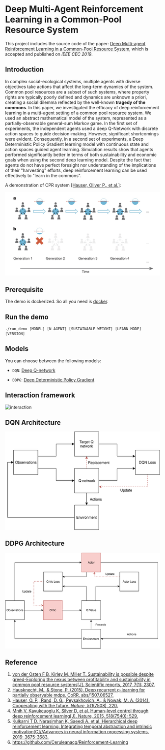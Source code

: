 # Deep Multi-Agent Reinforcement Learning in a Common-Pool Resource System

This project includes the source code of the paper: [Deep Multi-agent Reinforcement Learning in a Common-Pool Resource System](https://ieeexplore.ieee.org/abstract/document/8790001/), which is accepted and published on *IEEE CEC 2019*.

## Introduction

In complex social-ecological systems, multiple agents with diverse objectives take actions that affect the long-term dynamics of the system. Common pool resources are a subset of such systems, where property rights are typically poorly defined and dynamics are unknown a priori, creating a social dilemma reflected by the well-known **tragedy of the commons**. In this paper, we investigated the efficacy of deep reinforcement learning in a multi-agent setting of a common pool resource system. We used an abstract mathematical model of the system, represented as a partially-observable general-sum Markov game. In the first set of experiments, the independent agents used a deep Q-Network with discrete action spaces to guide decision-making. However, significant shortcomings were evident. Consequently, in a second set of experiments, a Deep Deterministic Policy Gradient learning model with continuous state and action spaces guided agent learning. Simulation results show that agents performed significantly better in terms of both sustainability and economic goals when using the second deep learning model. Despite the fact that agents do not have perfect foresight nor understanding of the implications of their "harvesting" efforts, deep reinforcement learning can be used effectively to "learn in the commons".

A demonstration of CPR system [[Hauser, Oliver P., et al.]](https://www.nature.com/articles/nature13530):

![](./res/CRPg.jpg)

## Prerequisite

The demo is dockerized. So all you need is [docker](https://www.docker.com/).

## Run the demo
```
./run_demo [MODEL] [N AGENT] [SUSTAINABLE WEIGHT] [LEARN MODE] [VERSION]
```

## Models
You can choose between the following models:

- `DQN`:  [Deep Q-network](http://www.davidqiu.com:8888/research/nature14236.pdf)

- `DDPG`: [Deep Deterministic Policy Gradient](https://arxiv.org/abs/1509.02971)

## Interaction  framework

![interaction](./res/Multi-agent-interaction.png)

## DQN Architecture

![dqn_nn](./res/MultiDQN-models.png)

## DDPG Architecture
![ddpg_nn](./res/MultiDDPG-models.png)

## Reference

1. [von der Osten F B, Kirley M, Miller T. Sustainability is possible despite greed-Exploring the nexus between profitability and sustainability in common pool resource systems[J]. Scientific reports, 2017, 7(1): 2307.](https://www.nature.com/articles/s41598-017-02151-y)
2. [Hausknecht, M., & Stone, P. (2015). Deep recurrent q-learning for partially observable mdps. CoRR, abs/1507.06527.](http://www.aaai.org/ocs/index.php/FSS/FSS15/paper/download/11673/11503)
3. [Hauser, O. P., Rand, D. G., Peysakhovich, A., & Nowak, M. A. (2014). Cooperating with the future. *Nature*, *511*(7508), 220.](https://www.researchgate.net/profile/David_Rand2/publication/263815931_Cooperating_with_the_future/links/553f5e900cf24c6a05d208d1.pdf)
4. [Mnih V, Kavukcuoglu K, Silver D, et al. Human-level control through deep reinforcement learning[J]. Nature, 2015, 518(7540): 529.](http://www.davidqiu.com:8888/research/nature14236.pdf)
5. [Kulkarni T D, Narasimhan K, Saeedi A, et al. Hierarchical deep reinforcement learning: Integrating temporal abstraction and intrinsic motivation[C]//Advances in neural information processing systems. 2016: 3675-3683.](http://papers.nips.cc/paper/6233-hierarchical-deep-reinforcement-learning-integrating-temporal-abstraction-and-intrinsic-motivation.pdf)
6. https://github.com/Ceruleanacg/Reinforcement-Learning
